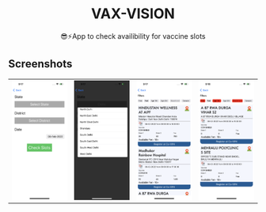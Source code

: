 <div align="center">
        
# VAX-VISION
😎⚡️App to check availibility for vaccine slots

</div>

## Screenshots
<table>
        <tr>
          <td><img src = "https://github.com/dhanajitkapali/myDigitalAssets/blob/master/ProjectScreenshots/VaxVisioniOSSwift/vaxVision1.PNG" ></td>
          <td><img src = "https://github.com/dhanajitkapali/myDigitalAssets/blob/master/ProjectScreenshots/VaxVisioniOSSwift/vaxVision2.PNG" ></td>                   <td><img src = "https://github.com/dhanajitkapali/myDigitalAssets/blob/master/ProjectScreenshots/VaxVisioniOSSwift/vaxVision3.PNG" ></td>
          <td><img src = "https://github.com/dhanajitkapali/myDigitalAssets/blob/master/ProjectScreenshots/VaxVisioniOSSwift/vaxVision4.PNG" ></td>         
        </tr>
</table>    



